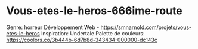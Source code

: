 # Vous-etes-le-heros-666ime-route
Genre: horreur
Développement Web - https://smnarnold.com/projets/vous-etes-le-heros
Inspiration: Undertale
Palette de couleurs: https://coolors.co/3b444b-6d7b8d-343434-000000-dc143c
